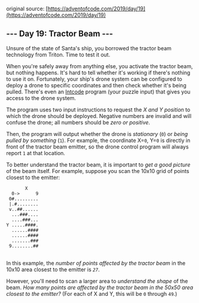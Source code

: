 original source: [https://adventofcode.com/2019/day/19](https://adventofcode.com/2019/day/19)
## --- Day 19: Tractor Beam ---
Unsure of the state of Santa's ship, you borrowed the tractor beam technology from Triton. Time to test it out.

When you're safely away from anything else, you activate the tractor beam, but nothing happens.  It's hard to tell whether it's working if there's nothing to use it on. Fortunately, your ship's drone system can be configured to deploy a drone to specific coordinates and then check whether it's being pulled. There's even an [Intcode](9) program (your puzzle input) that gives you access to the drone system.

The program uses two input instructions to request the <em>X and Y position</em> to which the drone should be deployed.  Negative numbers are invalid and will confuse the drone; all numbers should be <em>zero or positive</em>.

Then, the program will output whether the drone is <em>stationary</em> (<code>0</code>) or <em>being pulled by something</em> (<code>1</code>). For example, the coordinate X=<code>0</code>, Y=<code>0</code> is directly in front of the tractor beam emitter, so the drone control program will always report <code>1</code> at that location.

To better understand the tractor beam, it is important to <em>get a good picture</em> of the beam itself. For example, suppose you scan the 10x10 grid of points closest to the emitter:

<pre>
<code>       X
  0->      9
 0#.........
 |.#........
 v..##......
  ...###....
  ....###...
Y .....####.
  ......####
  ......####
  .......###
 9........##
</code>
</pre>

In this example, the <em>number of points affected by the tractor beam</em> in the 10x10 area closest to the emitter is <code><em>27</em></code>.

However, you'll need to scan a larger area to <em>understand the shape</em> of the beam. <em>How many points are affected by the tractor beam in the 50x50 area closest to the emitter?</em> (For each of X and Y, this will be <code>0</code> through <code>49</code>.)


